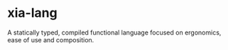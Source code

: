 # xia-lang
A statically typed, compiled functional language focused on ergonomics, ease of use and composition.
